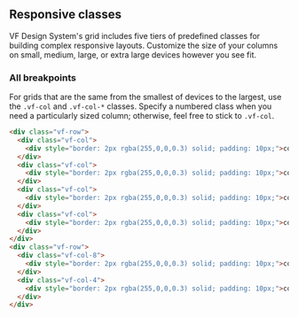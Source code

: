 
## Responsive classes

VF Design System's grid includes five tiers of predefined classes for building complex responsive layouts. Customize the size of your columns on small, medium, large, or extra large devices however you see fit.

### All breakpoints

For grids that are the same from the smallest of devices to the largest, use the `.vf-col` and `.vf-col-*` classes. Specify a numbered class when you need a particularly sized column; otherwise, feel free to stick to `.vf-col`.

```html
<div class="vf-row">
  <div class="vf-col">
    <div style="border: 2px rgba(255,0,0,0.3) solid; padding: 10px;">col</div>
  </div>
  <div class="vf-col">
    <div style="border: 2px rgba(255,0,0,0.3) solid; padding: 10px;">col</div>
  </div>
  <div class="vf-col">
    <div style="border: 2px rgba(255,0,0,0.3) solid; padding: 10px;">col</div>
  </div>
  <div class="vf-col">
    <div style="border: 2px rgba(255,0,0,0.3) solid; padding: 10px;">col</div>
  </div>
</div>
<div class="vf-row">
  <div class="vf-col-8">
    <div style="border: 2px rgba(255,0,0,0.3) solid; padding: 10px;">col-8</div>
  </div>
  <div class="vf-col-4">
    <div style="border: 2px rgba(255,0,0,0.3) solid; padding: 10px;">col-4</div>
  </div>
</div>
```
